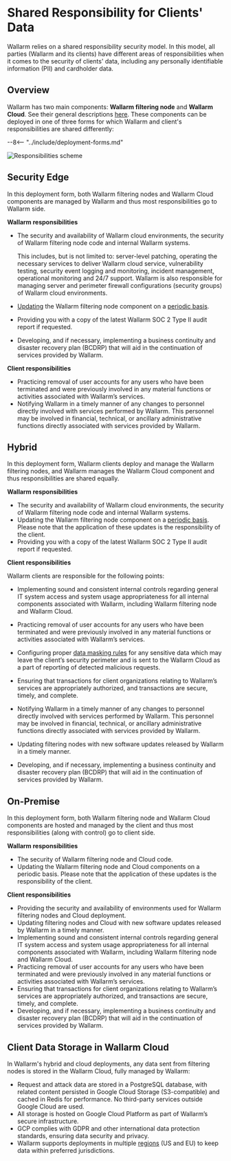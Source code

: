 [link-deployment-se]:           ../installation/supported-deployment-options.md#edge
[link-deployment-hybrid]:       ../installation/supported-deployment-options.md#all-deployment-artifacts
[link-deployment-on-prem]:      ../installation/on-premise.md

# Shared Responsibility for Clients' Data

Wallarm relies on a shared responsibility security model. In this model, all parties (Wallarm and its clients) have different areas of responsibilities when it comes to the security of clients' data, including any personally identifiable information (PII) and cardholder data.

## Overview

Wallarm has two main components: **Wallarm filtering node** and **Wallarm Cloud**. See their general descriptions [here](../about-wallarm/overview.md#how-wallarm-works). These components can be deployed in one of three forms for which Wallarm and client's responsibilities are shared differently:

--8<-- "../include/deployment-forms.md"

![Responsibilities scheme](../images/shared-responsibility-variants.png)

## Security Edge

In this deployment form, both Wallarm filtering nodes and Wallarm Cloud components are managed by Wallarm and thus most responsibilities go to Wallarm side.

**Wallarm responsibilities**

* The security and availability of Wallarm cloud environments, the security of Wallarm filtering node code and internal Wallarm systems.

    This includes, but is not limited to: server-level patching, operating the necessary services to deliver Wallarm cloud service, vulnerability testing, security event logging and monitoring, incident management, operational monitoring and 24/7 support. Wallarm is also responsible for managing server and perimeter firewall configurations (security groups) of Wallarm cloud environments.

* [Updating](../installation/security-edge/deployment.md#upgrading-the-edge-inline) the Wallarm filtering node component on a [periodic basis](../updating-migrating/versioning-policy.md).
* Providing you with a copy of the latest Wallarm SOC 2 Type II audit report if requested.
* Developing, and if necessary, implementing a business continuity and disaster recovery plan (BCDRP) that will aid in the continuation of services provided by Wallarm.

**Client responsibilities**

* Practicing removal of user accounts for any users who have been terminated and were previously involved in any material functions or activities associated with Wallarm’s services.
* Notifying Wallarm in a timely manner of any changes to personnel directly involved with services performed by Wallarm. This personnel may be involved in financial, technical, or ancillary administrative functions directly associated with services provided by Wallarm.

## Hybrid

In this deployment form, Wallarm clients deploy and manage the Wallarm filtering nodes, and Wallarm manages the Wallarm Cloud component and thus responsibilities are shared equally.

**Wallarm responsibilities**

* The security and availability of Wallarm cloud environments, the security of Wallarm filtering node code and internal Wallarm systems.
* Updating the Wallarm filtering node component on a [periodic basis](../updating-migrating/versioning-policy.md). Please note that the application of these updates is the responsibility of the client.
* Providing you with a copy of the latest Wallarm SOC 2 Type II audit report if requested.

**Client responsibilities**

Wallarm clients are responsible for the following points:

* Implementing sound and consistent internal controls regarding general IT system access and system usage appropriateness for all internal components associated with Wallarm, including Wallarm filtering node and Wallarm Cloud.

* Practicing removal of user accounts for any users who have been terminated and were previously involved in any material functions or activities associated with Wallarm’s services.

* Configuring proper [data masking rules](../user-guides/rules/sensitive-data-rule.md) for any sensitive data which may leave the client’s security perimeter and is sent to the Wallarm Cloud as a part of reporting of detected malicious requests.

* Ensuring that transactions for client organizations relating to Wallarm’s services are appropriately authorized, and transactions are secure, timely, and complete.

* Notifying Wallarm in a timely manner of any changes to personnel directly involved with services performed by Wallarm. This personnel may be involved in financial, technical, or ancillary administrative functions directly associated with services provided by Wallarm.

* Updating filtering nodes with new software updates released by Wallarm in a timely manner.

* Developing, and if necessary, implementing a business continuity and disaster recovery plan (BCDRP) that will aid in the continuation of services provided by Wallarm.

## On-Premise

In this deployment form, both Wallarm filtering node and Wallarm Cloud components are hosted and managed by the client and thus most responsibilities (along with control) go to client side.

**Wallarm responsibilities**

* The security of Wallarm filtering node and Cloud code.
* Updating the Wallarm filtering node and Cloud components on a periodic basis. Please note that the application of these updates is the responsibility of the client.

**Client responsibilities**

* Providing the security and availability of environments used for Wallarm filtering nodes and Cloud deployment.
* Updating filtering nodes and Cloud with new software updates released by Wallarm in a timely manner.
* Implementing sound and consistent internal controls regarding general IT system access and system usage appropriateness for all internal components associated with Wallarm, including Wallarm filtering node and Wallarm Cloud.
* Practicing removal of user accounts for any users who have been terminated and were previously involved in any material functions or activities associated with Wallarm’s services.
* Ensuring that transactions for client organizations relating to Wallarm’s services are appropriately authorized, and transactions are secure, timely, and complete.
* Developing, and if necessary, implementing a business continuity and disaster recovery plan (BCDRP) that will aid in the continuation of services provided by Wallarm.

## Client Data Storage in Wallarm Cloud

In Wallarm's hybrid and cloud deployments, any data sent from filtering nodes is stored in the Wallarm Cloud, fully managed by Wallarm:

* Request and attack data are stored in a PostgreSQL database, with related content persisted in Google Cloud Storage (S3-compatible) and cached in Redis for performance. No third-party services outside Google Cloud are used.
* All storage is hosted on Google Cloud Platform as part of Wallarm’s secure infrastructure.
* GCP complies with GDPR and other international data protection standards, ensuring data security and privacy.
* Wallarm supports deployments in multiple [regions](overview.md#cloud) (US and EU) to keep data within preferred jurisdictions.
